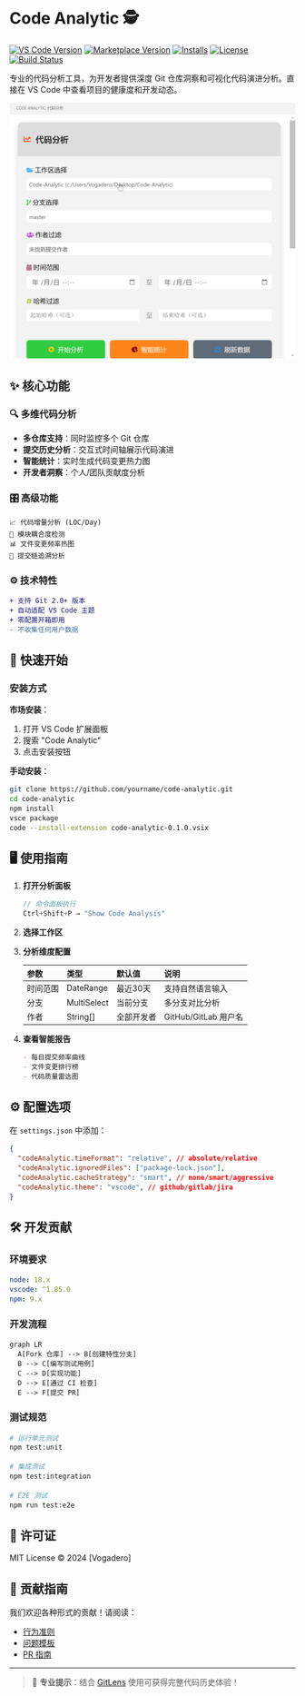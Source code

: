 # Code Analytic 🕵️

[![VS Code Version](https://img.shields.io/badge/VS%20Code-1.85%2B-blueviolet?logo=visual-studio-code)](https://code.visualstudio.com/)
[![Marketplace Version](https://img.shields.io/visual-studio-marketplace/v/yourname.code-analytic?color=blue&logo=visual-studio-code)](https://marketplace.visualstudio.com/items?itemName=yourname.code-analytic)
[![Installs](https://img.shields.io/visual-studio-marketplace/i/yourname.code-analytic?color=success)](https://marketplace.visualstudio.com/items?itemName=yourname.code-analytic)
[![License](https://img.shields.io/github/license/yourname/code-analytic?color=informational)](LICENSE)
[![Build Status](https://img.shields.io/github/actions/workflow/status/yourname/code-analytic/ci.yml?branch=main&logo=github)](https://github.com/yourname/code-analytic/actions)

专业的代码分析工具，为开发者提供深度 Git 仓库洞察和可视化代码演进分析。直接在 VS Code 中查看项目的健康度和开发动态。

![Dashboard Preview](images/01.gif)

## ✨ 核心功能

### 🔍 多维代码分析
- **多仓库支持**：同时监控多个 Git 仓库
- **提交历史分析**：交互式时间轴展示代码演进
- **智能统计**：实时生成代码变更热力图
- **开发者洞察**：个人/团队贡献度分析

### 🎛️ 高级功能
```text
📈 代码增量分析 (LOC/Day)
🧩 模块耦合度检测
📊 文件变更频率热图
🔗 提交链追溯分析
```

### ⚙️ 技术特性

```diff
+ 支持 Git 2.0+ 版本
+ 自动适配 VS Code 主题
+ 零配置开箱即用
- 不收集任何用户数据
```

## 🚀 快速开始

### 安装方式

**市场安装**：

1. 打开 VS Code 扩展面板
2. 搜索 "Code Analytic"
3. 点击安装按钮

**手动安装**：

```bash
git clone https://github.com/yourname/code-analytic.git
cd code-analytic
npm install
vsce package
code --install-extension code-analytic-0.1.0.vsix
```

## 🖥️ 使用指南

1. **打开分析面板**

   ```javascript
   // 命令面板执行
   Ctrl+Shift+P → "Show Code Analysis"
   ```

2. **选择工作区** 

3. **分析维度配置**

   | 参数     | 类型        | 默认值     | 说明                 |
   | :------- | :---------- | :--------- | :------------------- |
   | 时间范围 | DateRange   | 最近30天   | 支持自然语言输入     |
   | 分支     | MultiSelect | 当前分支   | 多分支对比分析       |
   | 作者     | String[]    | 全部开发者 | GitHub/GitLab 用户名 |

4. **查看智能报告**

   ```markdown
   - 每日提交频率曲线
   - 文件变更排行榜
   - 代码质量雷达图
   ```

## ⚙️ 配置选项

在 `settings.json` 中添加：

```json
{
  "codeAnalytic.timeFormat": "relative", // absolute/relative
  "codeAnalytic.ignoredFiles": ["package-lock.json"],
  "codeAnalytic.cacheStrategy": "smart", // none/smart/aggressive
  "codeAnalytic.theme": "vscode", // github/gitlab/jira
}
```

## 🛠️ 开发贡献

### 环境要求

```yaml
node: 18.x
vscode: ^1.85.0
npm: 9.x
```

### 开发流程

```mermaid
graph LR
  A[Fork 仓库] --> B[创建特性分支]
  B --> C[编写测试用例]
  C --> D[实现功能]
  D --> E[通过 CI 检查]
  E --> F[提交 PR]
```

### 测试规范

```bash
# 运行单元测试
npm test:unit

# 集成测试
npm test:integration

# E2E 测试
npm run test:e2e
```

## 📜 许可证

MIT License © 2024 [Vogadero]

## 🤝 贡献指南

我们欢迎各种形式的贡献！请阅读：

- [行为准则](vscode-webview://0khkdn2j8525463bq40sgktn2gqlie9imkvuhie6p6fkhsp7guor/CODE_OF_CONDUCT.md)
- [问题模板](vscode-webview://0khkdn2j8525463bq40sgktn2gqlie9imkvuhie6p6fkhsp7guor/.github/ISSUE_TEMPLATE)
- [PR 指南](vscode-webview://0khkdn2j8525463bq40sgktn2gqlie9imkvuhie6p6fkhsp7guor/docs/CONTRIBUTING.md)

------

> 🌟 **专业提示**：结合 [GitLens](https://marketplace.visualstudio.com/items?itemName=eamodio.gitlens) 使用可获得完整代码历史体验！